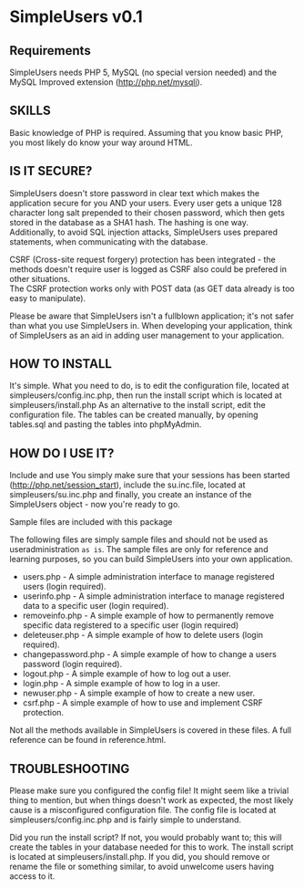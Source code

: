 SimpleUsers v0.1
================

Requirements
------------

SimpleUsers needs PHP 5, MySQL (no special version needed) and the MySQL Improved extension (http://php.net/mysqli).

SKILLS
------
Basic knowledge of PHP is required. Assuming that you know basic PHP, you most likely do know your way around HTML.

IS IT SECURE?
-------------
SimpleUsers doesn't store password in clear text which makes the application secure for you AND your users.
Every user gets a unique 128 character long salt prepended to their chosen password,
which then gets stored in the database as a SHA1 hash. The hashing is one way.
Additionally, to avoid SQL injection attacks, SimpleUsers uses prepared statements, when communicating with the database.

CSRF (Cross-site request forgery) protection has been integrated - the methods doesn't require user is logged as CSRF also could be prefered in other situations.<br />
The CSRF protection works only with POST data (as GET data already is too easy to manipulate).


Please be aware that SimpleUsers isn't a fullblown application; it's not safer than what you use SimpleUsers in.
When developing your application, think of SimpleUsers as an aid in adding user management to your application.

HOW TO INSTALL
--------------
It's simple.
What you need to do, is to edit the configuration file, located at simpleusers/config.inc.php, then run the install script which is located at simpleusers/install.php
As an alternative to the install script, edit the configuration file. The tables can be created manually, by opening tables.sql and pasting the tables into phpMyAdmin.

HOW DO I USE IT?
----------------
Include and use
You simply make sure that your sessions has been started (http://php.net/session_start), include the su.inc.file, located at simpleusers/su.inc.php and finally, you create an instance of the SimpleUsers object - now you're ready to go.

Sample files are included with this package

The following files are simply sample files and should not be used as useradministration `as is`.
The sample files are only for reference and learning purposes, so you can build SimpleUsers into your own application.
- users.php - A simple administration interface to manage registered users (login required).
- userinfo.php - A simple administration interface to manage registered data to a specific user (login required).</li>
- removeinfo.php - A simple example of how to permanently remove specific data registered to a specific user (login required)</li>
- deleteuser.php - A simple example of how to delete users (login required).
- changepassword.php - A simple example of how to change a users password (login required).
- logout.php - A simple example of how to log out a user.
- login.php - A simple example of how to log in a user.
- newuser.php - A simple example of how to create a new user.
- csrf.php - A simple example of how to use and implement CSRF protection.
		
Not all the methods available in SimpleUsers is covered in these files.
A full reference can be found in reference.html.


TROUBLESHOOTING
---------------
Please make sure you configured the config file!
It might seem like a trivial thing to mention, but when things doesn't work as expected, the most likely cause is a misconfigured configuration file.
The config file is located at simpleusers/config.inc.php and is fairly simple to understand.

Did you run the install script?
If not, you would probably want to; this will create the tables in your database needed for this to work.
The install script is located at simpleusers/install.php.
If you did, you should remove or rename the file or something similar, to avoid unwelcome users having access to it.
